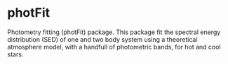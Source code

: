 # photFit
Photometry fitting (photFit) package. This package fit the spectral energy distribution (SED) of one and two body system using a theoretical atmosphere model, with a handfull of photometric bands, for hot and cool stars. 
